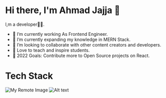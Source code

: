  # Hi there, I'm Ahmad Jajja 👋



 I,m a developer🧑‍💻.

- 🔭 I’m currently working As Frontend Engineer.
- 🌱 I’m currently expanding my knowledge in MERN Stack.
- 👯 I’m looking to collaborate with other content creators and developers.
- 📢 Love to teach and inspire students.
- 🥅 2022 Goals: Contribute more to Open Source projects on React.


# Tech Stack

![My Remote Image](https://www.dropbox.com/s/.../my-remote-image.jpg?dl=0)
<img
  src="[/path/to/img.jpg](https://github.com/topics/learn-c)"
  alt="Alt text"
  title="Optional title"
  style="display: inline-block; margin: 0 auto; max-width: 300px">
